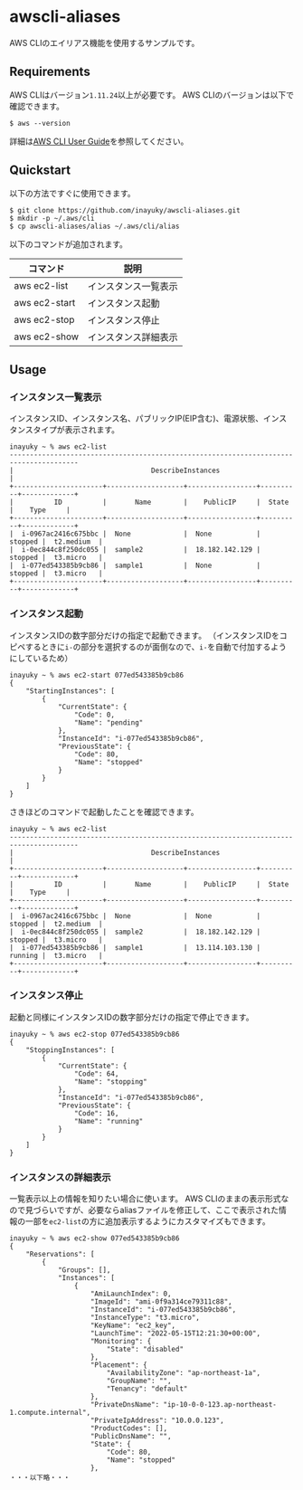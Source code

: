 # awscli-aliases
AWS CLIのエイリアス機能を使用するサンプルです。

## Requirements

AWS CLIはバージョン``1.11.24``以上が必要です。
AWS CLIのバージョンは以下で確認できます。

```
$ aws --version
```

詳細は[AWS CLI User Guide](http://docs.aws.amazon.com/cli/latest/userguide/installing.html)を参照してください。


## Quickstart

以下の方法ですぐに使用できます。

```
$ git clone https://github.com/inayuky/awscli-aliases.git
$ mkdir -p ~/.aws/cli
$ cp awscli-aliases/alias ~/.aws/cli/alias
```

以下のコマンドが追加されます。

|  コマンド |  説明  |
| ---- | ---- |
|  aws ec2-list    |  インスタンス一覧表示  |
|  aws ec2-start |  インスタンス起動  |
|  aws ec2-stop |  インスタンス停止  |
|  aws ec2-show |  インスタンス詳細表示  |

## Usage

### インスタンス一覧表示

インスタンスID、インスタンス名、パブリックIP(EIP含む)、電源状態、インスタンスタイプが表示されます。

```
inayuky ~ % aws ec2-list
---------------------------------------------------------------------------------------
|                                  DescribeInstances                                  |
+----------------------+-------------------+-----------------+----------+-------------+
|          ID          |       Name        |    PublicIP     |  State   |    Type     |
+----------------------+-------------------+-----------------+----------+-------------+
|  i-0967ac2416c675bbc |  None             |  None           |  stopped |  t2.medium  |
|  i-0ec844c8f250dc055 |  sample2          |  18.182.142.129 |  stopped |  t3.micro   |
|  i-077ed543385b9cb86 |  sample1          |  None           |  stopped |  t3.micro   |
+----------------------+-------------------+-----------------+----------+-------------+
```

### インスタンス起動

インスタンスIDの数字部分だけの指定で起動できます。
（インスタンスIDをコピペするときに`i-`の部分を選択するのが面倒なので、`i-`を自動で付加するようにしているため）


```
inayuky ~ % aws ec2-start 077ed543385b9cb86
{
    "StartingInstances": [
        {
            "CurrentState": {
                "Code": 0,
                "Name": "pending"
            },
            "InstanceId": "i-077ed543385b9cb86",
            "PreviousState": {
                "Code": 80,
                "Name": "stopped"
            }
        }
    ]
}
```

さきほどのコマンドで起動したことを確認できます。

```
inayuky ~ % aws ec2-list                   
---------------------------------------------------------------------------------------
|                                  DescribeInstances                                  |
+----------------------+-------------------+-----------------+----------+-------------+
|          ID          |       Name        |    PublicIP     |  State   |    Type     |
+----------------------+-------------------+-----------------+----------+-------------+
|  i-0967ac2416c675bbc |  None             |  None           |  stopped |  t2.medium  |
|  i-0ec844c8f250dc055 |  sample2          |  18.182.142.129 |  stopped |  t3.micro   |
|  i-077ed543385b9cb86 |  sample1          |  13.114.103.130 |  running |  t3.micro   |
+----------------------+-------------------+-----------------+----------+-------------+
```

### インスタンス停止

起動と同様にインスタンスIDの数字部分だけの指定で停止できます。

```
inayuky ~ % aws ec2-stop 077ed543385b9cb86
{
    "StoppingInstances": [
        {
            "CurrentState": {
                "Code": 64,
                "Name": "stopping"
            },
            "InstanceId": "i-077ed543385b9cb86",
            "PreviousState": {
                "Code": 16,
                "Name": "running"
            }
        }
    ]
}
```

### インスタンスの詳細表示

一覧表示以上の情報を知りたい場合に使います。
AWS CLIのままの表示形式なので見づらいですが、必要ならaliasファイルを修正して、ここで表示された情報の一部を`ec2-list`の方に追加表示するようにカスタマイズもできます。

```
inayuky ~ % aws ec2-show 077ed543385b9cb86
{
    "Reservations": [
        {
            "Groups": [],
            "Instances": [
                {
                    "AmiLaunchIndex": 0,
                    "ImageId": "ami-0f9a314ce79311c88",
                    "InstanceId": "i-077ed543385b9cb86",
                    "InstanceType": "t3.micro",
                    "KeyName": "ec2_key",
                    "LaunchTime": "2022-05-15T12:21:30+00:00",
                    "Monitoring": {
                        "State": "disabled"
                    },
                    "Placement": {
                        "AvailabilityZone": "ap-northeast-1a",
                        "GroupName": "",
                        "Tenancy": "default"
                    },
                    "PrivateDnsName": "ip-10-0-0-123.ap-northeast-1.compute.internal",
                    "PrivateIpAddress": "10.0.0.123",
                    "ProductCodes": [],
                    "PublicDnsName": "",
                    "State": {
                        "Code": 80,
                        "Name": "stopped"
                    },
・・・以下略・・・
